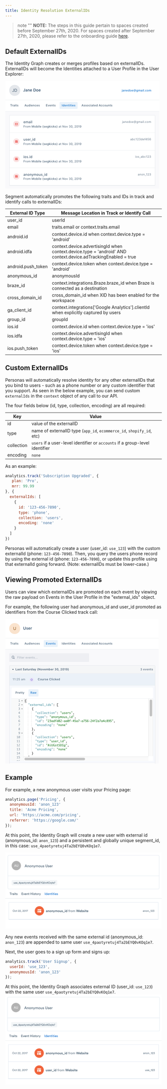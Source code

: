 ```yaml
---
title: Identity Resolution ExternalIDs
---
```


> note ""
> **NOTE:** The steps in this guide pertain to spaces created before September 27th, 2020. For spaces created after September 27th, 2020, please refer to the onboarding guide [here](/docs/personas/identity-resolution/identity-resolution-onboarding/).

## Default ExternalIDs

The Identity Graph creates or merges profiles based on externalIDs. ExternalIDs will become the Identities attached to a User Profile in the User Explorer:

![](images/jane_doe_new_identities.png)

Segment automatically promotes the following traits and IDs in track and identify calls to externalIDs:

| External ID Type   | Message Location in Track or Identify Call                                                                    |
| ------------------ | ------------------------------------------------------------------------------------------------------------- |
| user_id            | userId                                                                                                        |
| email              | traits.email or context.traits.email                                                                          |
| android.id         | context.device.id when context.device.type = 'android'                                                        |
| android.idfa       | context.device.advertisingId when context.device.type = 'android' AND context.device.adTrackingEnabled = true |
| android.push_token | context.device.token when context.device.type = 'android'                                                     |
| anonymous_id       | anonymousId                                                                                                   |
| braze_id           | context.integrations.Braze.braze_id when Braze is connected as a destination                                  |
| cross_domain_id    | cross_domain_id when XID has been enabled for the workspace                                                   |
| ga_client_id       | context.integrations['Google Analytics'].clientId when explicitly captured by users                           |
| group_id           | groupId                                                                                                       |
| ios.id             | context.device.id when context.device.type = 'ios'                                                            |
| ios.idfa           | context.device.advertisingId when context.device.type = 'ios'     |
| ios.push_token     | context.device.token when context.device.type = 'ios'                                                         |


## Custom ExternalIDs

Personas will automatically resolve identity for any other externalIDs that you bind to users - such as a phone number or any custom identifier that you support. As seen in the below example, you can send custom `externalIds` in the `context` object of any call to our API.

The four fields below (id, type, collection, encoding) are all required:

| Key        | Value                                                                        |
| ---------- | ---------------------------------------------------------------------------- |
| id         | value of the externalID                                                      |
| type       | name of externalID type (`app_id`, `ecommerce_id`, `shopify_id`, etc)        |
| collection | `users` if a user-level identifier or `accounts` if a group-level identifier |
| encoding   | `none`                                                                       |

As an example:

``` js
analytics.track('Subscription Upgraded', {
   plan: 'Pro',
   mrr: 99.99
}, {
  externalIds: [
    {
      id: '123-456-7890',
      type: 'phone',
      collection: 'users',
      encoding: 'none'
    }
  ]
})
```

Personas will automatically create a user (user_id: `use_123`)  with the custom externalId (phone: `123-456-7890`). Then, you query the users phone record by using the external id (phone: `123-456-7890`), or update this profile using that externalId going forward. (Note: externalIDs must be lower-case.)

## Viewing Promoted ExternalIDs

Users can view which externalIDs are promoted on each event by viewing the raw payload on Events in the User Profile in the "external_ids" object.

For example, the following user had anonymous_id and user_id promoted as identifiers from the Course Clicked track call:

![](images/external_id_payload.png)

## Example

For example, a new anonymous user visits your Pricing page:

``` js
analytics.page('Pricing', {
  anonymousId: 'anon_123'
  title: 'Acme Pricing',
  url: 'https://acme.com/pricing',
  referrer: 'https://google.com/'
});
```

At this point, the Identity Graph will create a new user with external id (anonymous_id: `anon_123`) and a persistent and globally unique segment_id, in this case: `use_4paotyretuj4Ta2bEYQ0vKOq1e7`.

![](images/identity_resolution_2.png)

Any new events received with the same external id (anonymous_id: `anon_123`) are appended to same user `use_4paotyretuj4Ta2bEYQ0vKOq1e7`.

Next, the user goes to a sign up form and signs up:

``` js
analytics.track('User Signup', {
  userId: 'use_123',
  anonymousId: 'anon_123'
});
```

At this point, the Identity Graph associates external ID (user_id: `use_123`) with the same user `use_4paotyretuj4Ta2bEYQ0vKOq1e7`.
![](images/identity_resolution_3.png)
